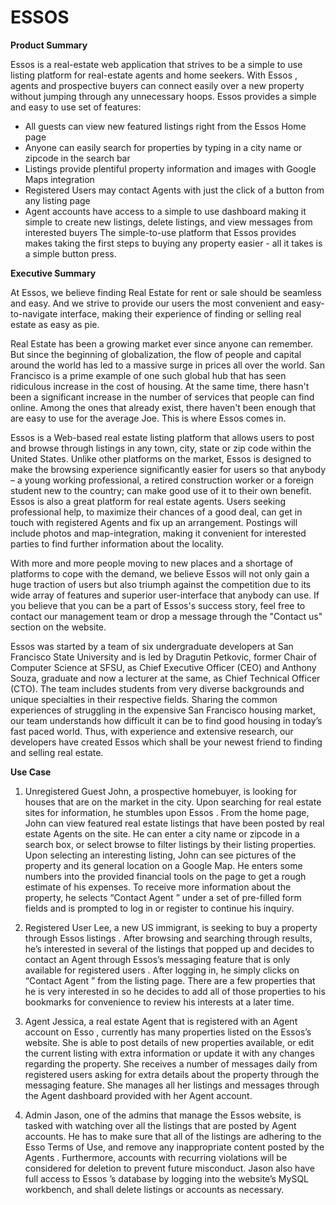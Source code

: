 # ESSOS

**Product Summary**

Essos is a real-estate web application that strives to be a simple to use listing platform for
real-estate agents and home seekers. With Essos , agents and prospective buyers can connect
easily over a new property without jumping through any unnecessary hoops.
Essos provides a simple and easy to use set of features:
* All guests can view new featured listings right from the Essos Home page
* Anyone can easily search for properties by typing in a city name or zipcode in the search
bar
* Listings provide plentiful property information and images with Google Maps integration
* Registered Users may contact Agents with just the click of a button from any listing page
* Agent accounts have access to a simple to use dashboard making it simple to create new
listings, delete listings, and view messages from interested buyers
The simple-to-use platform that Essos provides makes taking the first steps to buying any
property easier - all it takes is a simple button press.



**Executive Summary**

At Essos, we believe finding Real Estate for rent or sale should be seamless and easy. And we
strive to provide our users the most convenient and easy-to-navigate interface, making their
experience of finding or selling real estate as easy as pie.

Real Estate has been a growing market ever since anyone can remember. But since the beginning
of globalization, the flow of people and capital around the world has led to a massive surge in
prices all over the world. San Francisco is a prime example of one such global hub that has seen
ridiculous increase in the cost of housing. At the same time, there hasn't been a significant
increase in the number of services that people can find online. Among the ones that already exist,
there haven't been enough that are easy to use for the average Joe. This is where Essos comes in.

Essos is a Web-based real estate listing platform that allows users to post and browse through
listings in any town, city, state or zip code within the United States. Unlike other platforms on
the market, Essos is designed to make the browsing experience significantly easier for users so
that anybody – a young working professional, a retired construction worker or a foreign student
new to the country; can make good use of it to their own benefit. Essos is also a great platform
for real estate agents. Users seeking professional help, to maximize their chances of a good deal,
can get in touch with registered Agents and fix up an arrangement. Postings will include photos
and map-integration, making it convenient for interested parties to find further information about
the locality.

With more and more people moving to new places and a shortage of platforms to cope with the
demand, we believe Essos will not only gain a huge traction of users but also triumph against the
competition due to its wide array of features and superior user-interface that anybody can use. If
you believe that you can be a part of Essos's success story, feel free to contact our management
team or drop a message through the "Contact us" section on the website.

Essos was started by a team of six undergraduate developers at San Francisco State University
and is led by Dragutin Petkovic, former Chair of Computer Science at SFSU, as Chief Executive
Officer (CEO) and Anthony Souza, graduate and now a lecturer at the same, as Chief Technical
Officer (CTO). The team includes students from very diverse backgrounds and unique specialties
in their respective fields. Sharing the common experiences of struggling in the expensive San
Francisco housing market, our team understands how difficult it can be to find good housing in
today’s fast paced world. Thus, with experience and extensive research, our developers have
created Essos which shall be your newest friend to finding and selling real estate.


**Use Case**

1. Unregistered Guest
John, a prospective homebuyer, is looking for houses that are on the market in the city. Upon
searching for real estate sites for information, he stumbles upon Essos . From the home page,
John can view featured real estate listings that have been posted by real estate Agents on the site.
He can enter a city name or zipcode in a search box, or select browse to filter listings by their
listing properties. Upon selecting an interesting listing, John can see pictures of the property and
its general location on a Google Map. He enters some numbers into the provided financial tools
on the page to get a rough estimate of his expenses. To receive more information about the
property, he selects “Contact Agent ” under a set of pre-filled form fields and is prompted to log
in or register to continue his inquiry.

2. Registered User
Lee, a new US immigrant, is seeking to buy a property through Essos listings . After browsing
and searching through results, he’s interested in several of the listings that popped up and
decides to contact an Agent through Essos’s messaging feature that is only available for
registered users . After logging in, he simply clicks on “Contact Agent ” from the listing page.
There are a few properties that he is very interested in so he decides to add all of those properties
to his bookmarks for convenience to review his interests at a later time.

3. Agent
Jessica, a real estate Agent that is registered with an Agent account on Esso , currently has many
properties listed on the Essos’s website. She is able to post details of new properties available, or
edit the current listing with extra information or update it with any changes regarding the
property. She receives a number of messages daily from registered users asking for extra details
about the property through the messaging feature. She manages all her listings and messages
through the Agent dashboard provided with her Agent account.

4. Admin
Jason, one of the admins that manage the Essos website, is tasked with watching over all the
listings that are posted by Agent accounts. He has to make sure that all of the listings are
adhering to the Esso Terms of Use, and remove any inappropriate content posted by the Agents .
Furthermore, accounts with recurring violations will be considered for deletion to prevent future
misconduct. Jason also have full access to Essos ’s database by logging into the website’s
MySQL workbench, and shall delete listings or accounts as necessary.
